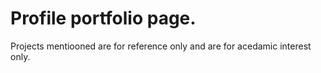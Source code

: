# Profile portfolio page.

Projects mentiooned are for reference only and are for acedamic interest only.
